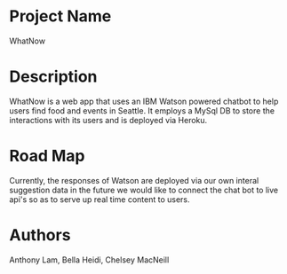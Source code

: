# Project Name
WhatNow

# Description 
WhatNow is a web app that uses an IBM Watson powered chatbot to help users find food and events in Seattle. It employs a MySql DB to store the interactions with its users and is deployed via Heroku. 

# Road Map
Currently, the responses of Watson are deployed via our own interal suggestion data in the future we would like to connect the chat bot to live api's so as to serve up real time content to users. 

# Authors 
Anthony Lam, Bella Heidi, Chelsey MacNeill 

